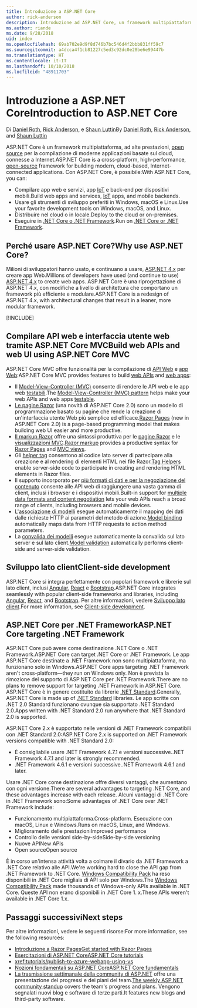 ```yaml
---
title: Introduzione a ASP.NET Core
author: rick-anderson
description: Introduzione ad ASP.NET Core, un framework multipiattaforma, ad alte prestazioni, open source per la compilazione di applicazioni moderne basate sul cloud, connesse a Internet.
ms.author: riande
ms.date: 9/28/2018
uid: index
ms.openlocfilehash: 69ab702e9d9f8d746b7bc546d4f2bbb831ff59c7
ms.sourcegitcommit: a4dcca4f1cb81227c5ed3c92dc0e28be6e99447b
ms.translationtype: HT
ms.contentlocale: it-IT
ms.lasthandoff: 10/10/2018
ms.locfileid: "48911703"
---
```

# <a name="introduction-to-aspnet-core"></a><span data-ttu-id="191e4-103">Introduzione a ASP.NET Core</span><span class="sxs-lookup"><span data-stu-id="191e4-103">Introduction to ASP.NET Core</span></span>

<span data-ttu-id="191e4-104">Di [Daniel Roth](https://github.com/danroth27), [Rick Anderson](https://twitter.com/RickAndMSFT), e [Shaun Luttin](https://twitter.com/dicshaunary)</span><span class="sxs-lookup"><span data-stu-id="191e4-104">By [Daniel Roth](https://github.com/danroth27), [Rick Anderson](https://twitter.com/RickAndMSFT), and [Shaun Luttin](https://twitter.com/dicshaunary)</span></span>

<span data-ttu-id="191e4-105">ASP.NET Core è un framework multipiattaforma, ad alte prestazioni, [open source](https://github.com/aspnet/home) per la compilazione di moderne applicazioni basate sul cloud, connesse a Internet.</span><span class="sxs-lookup"><span data-stu-id="191e4-105">ASP.NET Core is a cross-platform, high-performance, [open-source](https://github.com/aspnet/home) framework for building modern, cloud-based, Internet-connected applications.</span></span> <span data-ttu-id="191e4-106">Con ASP.NET Core, è possibile:</span><span class="sxs-lookup"><span data-stu-id="191e4-106">With ASP.NET Core, you can:</span></span>

* <span data-ttu-id="191e4-107">Compilare app web e servizi, app [IoT](https://www.microsoft.com/internet-of-things/) e back-end per dispositivi mobili.</span><span class="sxs-lookup"><span data-stu-id="191e4-107">Build web apps and services, [IoT](https://www.microsoft.com/internet-of-things/) apps, and mobile backends.</span></span>
* <span data-ttu-id="191e4-108">Usare gli strumenti di sviluppo preferiti in Windows, macOS e Linux.</span><span class="sxs-lookup"><span data-stu-id="191e4-108">Use your favorite development tools on Windows, macOS, and Linux.</span></span>
* <span data-ttu-id="191e4-109">Distribuire nel cloud o in locale.</span><span class="sxs-lookup"><span data-stu-id="191e4-109">Deploy to the cloud or on-premises.</span></span>
* <span data-ttu-id="191e4-110">Eseguire in [.NET Core o .NET Framework](https://docs.microsoft.com/dotnet/articles/standard/choosing-core-framework-server).</span><span class="sxs-lookup"><span data-stu-id="191e4-110">Run on [.NET Core or .NET Framework](https://docs.microsoft.com/dotnet/articles/standard/choosing-core-framework-server).</span></span>

## <a name="why-use-aspnet-core"></a><span data-ttu-id="191e4-111">Perché usare ASP.NET Core?</span><span class="sxs-lookup"><span data-stu-id="191e4-111">Why use ASP.NET Core?</span></span>

<span data-ttu-id="191e4-112">Milioni di sviluppatori hanno usato, e continuano a usare, [ASP.NET 4.x](https://docs.microsoft.com/aspnet/overview) per creare app Web.</span><span class="sxs-lookup"><span data-stu-id="191e4-112">Millions of developers have used (and continue to use) [ASP.NET 4.x](https://docs.microsoft.com/aspnet/overview) to create web apps.</span></span> <span data-ttu-id="191e4-113">ASP.NET Core è una riprogettazione di ASP.NET 4.x, con modifiche a livello di architettura che comportano un framework più efficiente e modulare.</span><span class="sxs-lookup"><span data-stu-id="191e4-113">ASP.NET Core is a redesign of ASP.NET 4.x, with architectural changes that result in a leaner, more modular framework.</span></span>

[!INCLUDE[](~/includes/benefits.md)]

## <a name="build-web-apis-and-web-ui-using-aspnet-core-mvc"></a><span data-ttu-id="191e4-114">Compilare API web e interfaccia utente web tramite ASP.NET Core MVC</span><span class="sxs-lookup"><span data-stu-id="191e4-114">Build web APIs and web UI using ASP.NET Core MVC</span></span>

<span data-ttu-id="191e4-115">ASP.NET Core MVC offre funzionalità per la compilazione di [API Web](xref:tutorials/index#build-web-apis) e [app Web](xref:tutorials/index#build-web-apps):</span><span class="sxs-lookup"><span data-stu-id="191e4-115">ASP.NET Core MVC provides features to build [web APIs](xref:tutorials/index#build-web-apis) and [web apps](xref:tutorials/index#build-web-apps):</span></span>

* <span data-ttu-id="191e4-116">Il [Model-View-Controller (MVC)](xref:mvc/overview) consente di rendere le API web e le app web [testabili](xref:test/index).</span><span class="sxs-lookup"><span data-stu-id="191e4-116">The [Model-View-Controller (MVC) pattern](xref:mvc/overview) helps make your web APIs and web apps [testable](xref:test/index).</span></span>
* <span data-ttu-id="191e4-117">[Le pagine Razor](xref:razor-pages/index) (una novità di ASP.NET Core 2.0) sono un modello di programmazione basato su pagine che rende la creazione di un'interfaccia utente Web più semplice ed efficace.</span><span class="sxs-lookup"><span data-stu-id="191e4-117">[Razor Pages](xref:razor-pages/index) (new in ASP.NET Core 2.0) is a page-based programming model that makes building web UI easier and more productive.</span></span>
* <span data-ttu-id="191e4-118">[Il markup Razor](xref:mvc/views/razor) offre una sintassi produttiva per le [pagine Razor](xref:razor-pages/index) e le [visualizzazioni MVC](xref:mvc/views/overview).</span><span class="sxs-lookup"><span data-stu-id="191e4-118">[Razor markup](xref:mvc/views/razor) provides a productive syntax for [Razor Pages](xref:razor-pages/index) and [MVC views](xref:mvc/views/overview).</span></span>
* <span data-ttu-id="191e4-119">Gli [helper tag](xref:mvc/views/tag-helpers/intro) consentono al codice lato server di partecipare alla creazione e al rendering di elementi HTML nei file Razor.</span><span class="sxs-lookup"><span data-stu-id="191e4-119">[Tag Helpers](xref:mvc/views/tag-helpers/intro) enable server-side code to participate in creating and rendering HTML elements in Razor files.</span></span>
* <span data-ttu-id="191e4-120">Il supporto incorporato per [più formati di dati e per la negoziazione del contenuto](xref:web-api/advanced/formatting) consente alle API web di raggiungere una vasta gamma di client, inclusi i browser e i dispositivi mobili.</span><span class="sxs-lookup"><span data-stu-id="191e4-120">Built-in support for [multiple data formats and content negotiation](xref:web-api/advanced/formatting) lets your web APIs reach a broad range of clients, including browsers and mobile devices.</span></span>
* <span data-ttu-id="191e4-121">L'[associazione di modelli](xref:mvc/models/model-binding) esegue automaticamente il mapping dei dati dalle richieste HTTP ai parametri del metodo di azione.</span><span class="sxs-lookup"><span data-stu-id="191e4-121">[Model binding](xref:mvc/models/model-binding) automatically maps data from HTTP requests to action method parameters.</span></span>
* <span data-ttu-id="191e4-122">La [convalida dei modelli](xref:mvc/models/validation) esegue automaticamente la convalida sul lato server e sul lato client.</span><span class="sxs-lookup"><span data-stu-id="191e4-122">[Model validation](xref:mvc/models/validation) automatically performs client-side and server-side validation.</span></span>

## <a name="client-side-development"></a><span data-ttu-id="191e4-123">Sviluppo lato client</span><span class="sxs-lookup"><span data-stu-id="191e4-123">Client-side development</span></span>

<span data-ttu-id="191e4-124">ASP.NET Core si integra perfettamente con popolari framework e librerie sul lato client, inclusi [Angular](xref:spa/angular), [React](xref:spa/react) e [Bootstrap](xref:client-side/bootstrap).</span><span class="sxs-lookup"><span data-stu-id="191e4-124">ASP.NET Core integrates seamlessly with popular client-side frameworks and libraries, including [Angular](xref:spa/angular), [React](xref:spa/react), and [Bootstrap](xref:client-side/bootstrap).</span></span> <span data-ttu-id="191e4-125">Per altre informazioni, vedere [Sviluppo lato client](xref:client-side/index).</span><span class="sxs-lookup"><span data-stu-id="191e4-125">For more information, see [Client-side development](xref:client-side/index).</span></span>

<a name="target-framework"></a>

## <a name="aspnet-core-targeting-net-framework"></a><span data-ttu-id="191e4-126">ASP.NET Core per .NET Framework</span><span class="sxs-lookup"><span data-stu-id="191e4-126">ASP.NET Core targeting .NET Framework</span></span>

<span data-ttu-id="191e4-127">ASP.NET Core può avere come destinazione .NET Core o .NET Framework.</span><span class="sxs-lookup"><span data-stu-id="191e4-127">ASP.NET Core can target .NET Core or .NET Framework.</span></span> <span data-ttu-id="191e4-128">Le app ASP.NET Core destinate a .NET Framework non sono multipiattaforma, ma funzionano solo in Windows.</span><span class="sxs-lookup"><span data-stu-id="191e4-128">ASP.NET Core apps targeting .NET Framework aren't cross-platform&mdash;they run on Windows only.</span></span> <span data-ttu-id="191e4-129">Non è prevista la rimozione del supporto di ASP.NET Core per .NET Framework.</span><span class="sxs-lookup"><span data-stu-id="191e4-129">There are no plans to remove support for targeting .NET Framework in ASP.NET Core.</span></span> <span data-ttu-id="191e4-130">ASP.NET Core è in genere costituito da librerie [.NET Standard](/dotnet/standard/net-standard).</span><span class="sxs-lookup"><span data-stu-id="191e4-130">Generally, ASP.NET Core is made up of [.NET Standard](/dotnet/standard/net-standard) libraries.</span></span> <span data-ttu-id="191e4-131">Le app scritte con .NET 2.0 Standard funzionano ovunque sia supportato .NET Standard 2.0.</span><span class="sxs-lookup"><span data-stu-id="191e4-131">Apps written with .NET Standard 2.0 run anywhere that .NET Standard 2.0 is supported.</span></span>

<span data-ttu-id="191e4-132">ASP.NET Core 2.x è supportato nelle versioni di .NET Framework compatibili con .NET Standard 2.0:</span><span class="sxs-lookup"><span data-stu-id="191e4-132">ASP.NET Core 2.x is supported on .NET Framework versions compatible with .NET Standard 2.0:</span></span>

* <span data-ttu-id="191e4-133">È consigliabile usare .NET Framework 4.7.1 e versioni successive.</span><span class="sxs-lookup"><span data-stu-id="191e4-133">.NET Framework 4.7.1 and later is strongly recommended.</span></span>
* <span data-ttu-id="191e4-134">.NET Framework 4.6.1 e versioni successive.</span><span class="sxs-lookup"><span data-stu-id="191e4-134">.NET Framework 4.6.1 and later.</span></span>

<span data-ttu-id="191e4-135">Usare .NET Core come destinazione offre diversi vantaggi, che aumentano con ogni versione.</span><span class="sxs-lookup"><span data-stu-id="191e4-135">There are several advantages to targeting .NET Core, and these advantages increase with each release.</span></span> <span data-ttu-id="191e4-136">Alcuni vantaggi di .NET Core in .NET Framework sono:</span><span class="sxs-lookup"><span data-stu-id="191e4-136">Some advantages of .NET Core over .NET Framework include:</span></span>

* <span data-ttu-id="191e4-137">Funzionamento multipiattaforma.</span><span class="sxs-lookup"><span data-stu-id="191e4-137">Cross-platform.</span></span> <span data-ttu-id="191e4-138">Esecuzione con macOS, Linux e Windows.</span><span class="sxs-lookup"><span data-stu-id="191e4-138">Runs on macOS, Linux, and Windows.</span></span>
* <span data-ttu-id="191e4-139">Miglioramento delle prestazioni</span><span class="sxs-lookup"><span data-stu-id="191e4-139">Improved performance</span></span>
* <span data-ttu-id="191e4-140">Controllo delle versioni side-by-side</span><span class="sxs-lookup"><span data-stu-id="191e4-140">Side-by-side versioning</span></span>
* <span data-ttu-id="191e4-141">Nuove API</span><span class="sxs-lookup"><span data-stu-id="191e4-141">New APIs</span></span>
* <span data-ttu-id="191e4-142">Open source</span><span class="sxs-lookup"><span data-stu-id="191e4-142">Open source</span></span>

<span data-ttu-id="191e4-143">È in corso un'intensa attività volta a colmare il divario da .NET Framework a .NET Core relativo alle API.</span><span class="sxs-lookup"><span data-stu-id="191e4-143">We're working hard to close the API gap from .NET Framework to .NET Core.</span></span> <span data-ttu-id="191e4-144">[Windows Compatibility Pack](/dotnet/core/porting/windows-compat-pack) ha reso disponibili in .NET Core migliaia di API solo per Windows.</span><span class="sxs-lookup"><span data-stu-id="191e4-144">The [Windows Compatibility Pack](/dotnet/core/porting/windows-compat-pack) made thousands of Windows-only APIs available in .NET Core.</span></span> <span data-ttu-id="191e4-145">Queste API non erano disponibili in .NET Core 1. x.</span><span class="sxs-lookup"><span data-stu-id="191e4-145">These APIs weren't available in .NET Core 1.x.</span></span>

## <a name="next-steps"></a><span data-ttu-id="191e4-146">Passaggi successivi</span><span class="sxs-lookup"><span data-stu-id="191e4-146">Next steps</span></span>

<span data-ttu-id="191e4-147">Per altre informazioni, vedere le seguenti risorse:</span><span class="sxs-lookup"><span data-stu-id="191e4-147">For more information, see the following resources:</span></span>

* [<span data-ttu-id="191e4-148">Introduzione a Razor Pages</span><span class="sxs-lookup"><span data-stu-id="191e4-148">Get started with Razor Pages</span></span>](xref:tutorials/razor-pages/razor-pages-start)
* [<span data-ttu-id="191e4-149">Esercitazioni di ASP.NET Core</span><span class="sxs-lookup"><span data-stu-id="191e4-149">ASP.NET Core tutorials</span></span>](xref:tutorials/index)
* <xref:tutorials/publish-to-azure-webapp-using-vs>
* [<span data-ttu-id="191e4-150">Nozioni fondamentali su ASP.NET Core</span><span class="sxs-lookup"><span data-stu-id="191e4-150">ASP.NET Core fundamentals</span></span>](xref:fundamentals/index)
* <span data-ttu-id="191e4-151">[La trasmissione settimanale della community di ASP.NET](https://live.asp.net/) offre una presentazione dei progressi e dei piani del team.</span><span class="sxs-lookup"><span data-stu-id="191e4-151">[The weekly ASP.NET community standup](https://live.asp.net/) covers the team's progress and plans.</span></span> <span data-ttu-id="191e4-152">Vengono segnalati nuovi blog e software di terze parti.</span><span class="sxs-lookup"><span data-stu-id="191e4-152">It features new blogs and third-party software.</span></span>
